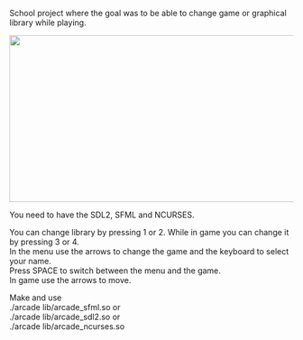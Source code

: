 School project where the goal was to be able to change game or graphical library while playing.  

<img src="https://raw.github.com/L0rentz/Arcade/master/examples/example1.gif" width="600" height="296"/>  

You need to have the SDL2, SFML and NCURSES.  
  
You can change library by pressing 1 or 2. 
While in game you can change it by pressing 3 or 4.  
In the menu use the arrows to change the game and the keyboard to select your name.  
Press SPACE to switch between the menu and the game.  
In game use the arrows to move.  

Make and use  
./arcade lib/arcade_sfml.so or  
./arcade lib/arcade_sdl2.so or  
./arcade lib/arcade_ncurses.so  
